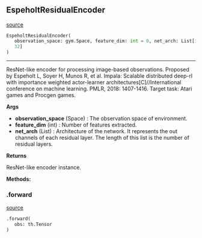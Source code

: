 #


## EspeholtResidualEncoder
[source](https://github.com/RLE-Foundation/rllte/blob/main/rllte/xploit/encoder/espeholt_residual_encoder.py/#L110)
```python 
EspeholtResidualEncoder(
   observation_space: gym.Space, feature_dim: int = 0, net_arch: List[int] = [16, 32,
   32]
)
```


---
ResNet-like encoder for processing image-based observations.
Proposed by Espeholt L, Soyer H, Munos R, et al. Impala: Scalable distributed deep-rl with importance
weighted actor-learner architectures[C]//International conference on machine learning. PMLR, 2018: 1407-1416.
Target task: Atari games and Procgen games.


**Args**

* **observation_space** (Space) : The observation space of environment.
* **feature_dim** (int) : Number of features extracted.
* **net_arch** (List) : Architecture of the network.
    It represents the out channels of each residual layer.
    The length of this list is the number of residual layers.


**Returns**

ResNet-like encoder instance.


**Methods:**


### .forward
[source](https://github.com/RLE-Foundation/rllte/blob/main/rllte/xploit/encoder/espeholt_residual_encoder.py/#L156)
```python
.forward(
   obs: th.Tensor
)
```

